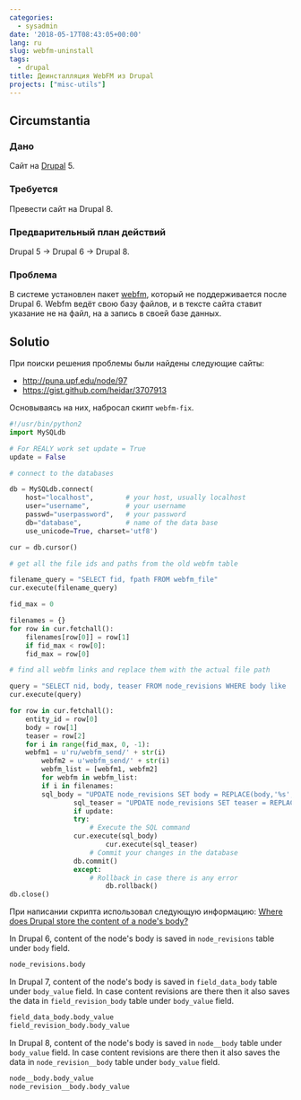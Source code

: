 ```yaml
---
categories:
  - sysadmin
date: '2018-05-17T08:43:05+00:00'
lang: ru
slug: webfm-uninstall
tags:
  - drupal
title: Деинсталляция WebFM из Drupal
projects: ["misc-utils"]
---
```



## Circumstantia ##

### Дано ###

Сайт на [Drupal](https://www.drupal.org) 5.

### Требуется ###

Превести сайт на Drupal 8.

### Предварительный план действий ###

Drupal 5 -> Drupal 6 -> Drupal 8.

### Проблема ###

В системе установлен пакет [webfm](https://www.drupal.org/project/webfm), который не поддерживается после Drupal 6. Webfm ведёт свою базу файлов, и в тексте сайта ставит указание не на файл, на а запись в своей базе данных.

<!--more-->

## Solutio ##

При поиски решения проблемы были найдены следующие сайты:
* <http://puna.upf.edu/node/97>
* <https://gist.github.com/heidar/3707913>

Основываясь на них, набросал скипт `webfm-fix`.
``` python
#!/usr/bin/python2
import MySQLdb

# For REALY work set update = True
update = False

# connect to the databases

db = MySQLdb.connect(
	host="localhost",        # your host, usually localhost
	user="username",         # your username
	passwd="userpassword",   # your password
	db="database",           # name of the data base
	use_unicode=True, charset='utf8')

cur = db.cursor()

# get all the file ids and paths from the old webfm table

filename_query = "SELECT fid, fpath FROM webfm_file"
cur.execute(filename_query)

fid_max = 0

filenames = {}
for row in cur.fetchall():
    filenames[row[0]] = row[1]
    if fid_max < row[0]:
	fid_max = row[0]

# find all webfm links and replace them with the actual file path

query = "SELECT nid, body, teaser FROM node_revisions WHERE body like '%webfm_send%' OR teaser like '%webfm_send%'"
cur.execute(query)

for row in cur.fetchall():
    entity_id = row[0]
    body = row[1]
    teaser = row[2]
    for i in range(fid_max, 0, -1):
	webfm1 = u'ru/webfm_send/' + str(i)
        webfm2 = u'webfm_send/' + str(i)
        webfm_list = [webfm1, webfm2]
        for webfm in webfm_list:
	    if i in filenames:
		sql_body = "UPDATE node_revisions SET body = REPLACE(body,'%s','%s') WHERE nid = %d" % (webfm,filenames[i],entity_id)
                sql_teaser = "UPDATE node_revisions SET teaser = REPLACE(teaser,'%s','%s') WHERE nid = %d" % (webfm,filenames[i],entity_id)
                if update:
	            try:
	                # Execute the SQL command
	        	cur.execute(sql_body)
                        cur.execute(sql_teaser)
	                # Commit your changes in the database
	        	db.commit()
	            except:
	                # Rollback in case there is any error
                        db.rollback()
db.close()
```

При написании скрипта использовал следующую информацию:
[Where does Drupal store the content of a node's body?](https://drupal.stackexchange.com/questions/6787/where-does-drupal-store-the-content-of-a-nodes-body)

In Drupal 6, content of the node's body is saved in `node_revisions` table under `body` field.
``` bash
node_revisions.body
```

In Drupal 7, content of the node's body is saved in `field_data_body` table under `body_value` field. In case content revisions are there then it also saves the data in `field_revision_body` table under `body_value` field.
``` bash
field_data_body.body_value
field_revision_body.body_value
```

In Drupal 8, content of the node's body is saved in `node__body` table under `body_value` field. In case content revisions are there then it also saves the data in `node_revision__body` table under `body_value` field.
``` bash
node__body.body_value
node_revision__body.body_value
```